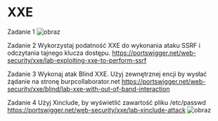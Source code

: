 # XXE

Zadanie 1
![obraz](https://user-images.githubusercontent.com/92163834/149504168-f4689a49-873b-448b-920d-c1581f313f7e.png)


Zadanie 2
Wykorzystaj podatność XXE do wykonania ataku SSRF i odczytania tajnego klucza dostępu.
https://portswigger.net/web-security/xxe/lab-exploiting-xxe-to-perform-ssrf

Zadanie 3
Wykonaj atak Blind XXE. Użyj zewnętrznej encji by wysłać żądanie na stronę burpcollaborator.net
https://portswigger.net/web-security/xxe/blind/lab-xxe-with-out-of-band-interaction

Zadanie 4
Użyj Xinclude, by wyświetlić zawartość pliku /etc/passwd
https://portswigger.net/web-security/xxe/lab-xinclude-attack
![obraz](https://user-images.githubusercontent.com/92163834/149503970-51d13f45-e4f4-4943-9996-748b9dd1ce8e.png)





